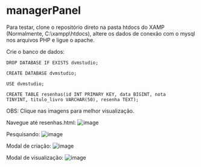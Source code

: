 # managerPanel

Para testar, clone o repositório direto na pasta htdocs do XAMP (Normalmente, C:\xampp\htdocs), altere os dados de conexão com o mysql nos arquivos PHP e ligue o apache.

Crie o banco de dados:

<code>DROP DATABASE IF EXISTS dvmstudio;</code>

<code>CREATE DATABASE dvmstudio;</code>

<code>USE dvmstudio;</code>

<code>CREATE TABLE resenhas(id INT PRIMARY KEY, data BIGINT, nota TINYINT, titulo_livro VARCHAR(50), resenha TEXT);</code>

OBS: Clique nas imagens para melhor visualização.

Navegue até resenhas.html:
![image](https://user-images.githubusercontent.com/49616553/173188569-c781f035-36af-466e-bc29-95ba3b86c21f.png)

Pesquisando:
![image](https://user-images.githubusercontent.com/49616553/173188586-03716514-3603-4ead-b76c-33c6dc3d108e.png)

Modal de criação:
![image](https://user-images.githubusercontent.com/49616553/173188581-07a628e5-7645-4c46-ab12-ada3d98fb947.png)

Modal de visualização:
![image](https://user-images.githubusercontent.com/49616553/173188594-39927be3-e2bd-4aa2-9dfb-6e52fc949806.png)

